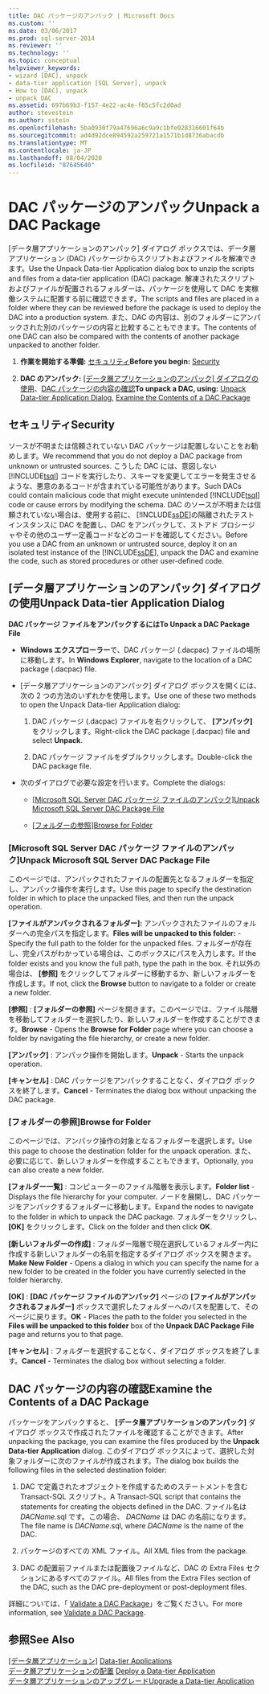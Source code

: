 ```yaml
---
title: DAC パッケージのアンパック | Microsoft Docs
ms.custom: ''
ms.date: 03/06/2017
ms.prod: sql-server-2014
ms.reviewer: ''
ms.technology: ''
ms.topic: conceptual
helpviewer_keywords:
- wizard [DAC], unpack
- data-tier application [SQL Server], unpack
- How to [DAC], unpack
- unpack DAC
ms.assetid: 697b69b3-f157-4e22-ac4e-f65c5fc2d0ad
author: stevestein
ms.author: sstein
ms.openlocfilehash: 5ba0930f79a47696a6c9a9c1bfe028316601f64b
ms.sourcegitcommit: ad4d92dce894592a259721a1571b1d8736abacdb
ms.translationtype: MT
ms.contentlocale: ja-JP
ms.lasthandoff: 08/04/2020
ms.locfileid: "87645640"
---
```

# <a name="unpack-a-dac-package"></a><span data-ttu-id="b5a86-102">DAC パッケージのアンパック</span><span class="sxs-lookup"><span data-stu-id="b5a86-102">Unpack a DAC Package</span></span>
  <span data-ttu-id="b5a86-103">[データ層アプリケーションのアンパック] ダイアログ ボックスでは、データ層アプリケーション (DAC) パッケージからスクリプトおよびファイルを解凍できます。</span><span class="sxs-lookup"><span data-stu-id="b5a86-103">Use the Unpack Data-tier Application dialog box to unzip the scripts and files from a data-tier application (DAC) package.</span></span> <span data-ttu-id="b5a86-104">解凍されたスクリプトおよびファイルが配置されるフォルダーは、パッケージを使用して DAC を実稼働システムに配置する前に確認できます。</span><span class="sxs-lookup"><span data-stu-id="b5a86-104">The scripts and files are placed in a folder where they can be reviewed before the package is used to deploy the DAC into a production system.</span></span> <span data-ttu-id="b5a86-105">また、DAC の内容は、別のフォルダーにアンパックされた別のパッケージの内容と比較することもできます。</span><span class="sxs-lookup"><span data-stu-id="b5a86-105">The contents of one DAC can also be compared with the contents of another package unpacked to another folder.</span></span>  
  
1.  <span data-ttu-id="b5a86-106">**作業を開始する準備:** [セキュリティ](#Security)</span><span class="sxs-lookup"><span data-stu-id="b5a86-106">**Before you begin:**  [Security](#Security)</span></span>  
  
2.  <span data-ttu-id="b5a86-107">**DAC のアンパック:** [[データ層アプリケーションのアンパック] ダイアログの使用](#UnpackDACDial)、[DAC パッケージの内容の確認](#ExamDACPack)</span><span class="sxs-lookup"><span data-stu-id="b5a86-107">**To unpack a DAC, using:**  [Unpack Data-tier Application Dialog](#UnpackDACDial), [Examine the Contents of a DAC Package](#ExamDACPack)</span></span>  
  
##  <a name="security"></a><a name="Security"></a> <span data-ttu-id="b5a86-108">セキュリティ</span><span class="sxs-lookup"><span data-stu-id="b5a86-108">Security</span></span>  
 <span data-ttu-id="b5a86-109">ソースが不明または信頼されていない DAC パッケージは配置しないことをお勧めします。</span><span class="sxs-lookup"><span data-stu-id="b5a86-109">We recommend that you do not deploy a DAC package from unknown or untrusted sources.</span></span> <span data-ttu-id="b5a86-110">こうした DAC には、意図しない [!INCLUDE[tsql](../../includes/tsql-md.md)] コードを実行したり、スキーマを変更してエラーを発生させるような、悪意のあるコードが含まれている可能性があります。</span><span class="sxs-lookup"><span data-stu-id="b5a86-110">Such DACs could contain malicious code that might execute unintended [!INCLUDE[tsql](../../includes/tsql-md.md)] code or cause errors by modifying the schema.</span></span> <span data-ttu-id="b5a86-111">DAC のソースが不明または信頼されていない場合は、使用する前に、 [!INCLUDE[ssDE](../../includes/ssde-md.md)]の隔離されたテスト インスタンスに DAC を配置し、DAC をアンパックして、ストアド プロシージャやその他のユーザー定義コードなどのコードを確認してください。</span><span class="sxs-lookup"><span data-stu-id="b5a86-111">Before you use a DAC from an unknown or untrusted source, deploy it on an isolated test instance of the [!INCLUDE[ssDE](../../includes/ssde-md.md)], unpack the DAC and examine the code, such as stored procedures or other user-defined code.</span></span>  
  
##  <a name="unpack-data-tier-application-dialog"></a><a name="UnpackDACDial"></a> <span data-ttu-id="b5a86-112">[データ層アプリケーションのアンパック] ダイアログの使用</span><span class="sxs-lookup"><span data-stu-id="b5a86-112">Unpack Data-tier Application Dialog</span></span>  
 <span data-ttu-id="b5a86-113">**DAC パッケージ ファイルをアンパックするには**</span><span class="sxs-lookup"><span data-stu-id="b5a86-113">**To Unpack a DAC Package File**</span></span>  
  
-   <span data-ttu-id="b5a86-114">**Windows エクスプローラー**で、DAC パッケージ (.dacpac) ファイルの場所に移動します。</span><span class="sxs-lookup"><span data-stu-id="b5a86-114">In **Windows Explorer**, navigate to the location of a DAC package (.dacpac) file.</span></span>  
  
-   <span data-ttu-id="b5a86-115">[データ層アプリケーションのアンパック] ダイアログ ボックスを開くには、次の 2 つの方法のいずれかを使用します。</span><span class="sxs-lookup"><span data-stu-id="b5a86-115">Use one of these two methods to open the Unpack Data-tier Application dialog:</span></span>  
  
    1.  <span data-ttu-id="b5a86-116">DAC パッケージ (.dacpac) ファイルを右クリックして、 **[アンパック]** をクリックします。</span><span class="sxs-lookup"><span data-stu-id="b5a86-116">Right-click the DAC package (.dacpac) file and select **Unpack**.</span></span>  
  
    2.  <span data-ttu-id="b5a86-117">DAC パッケージ ファイルをダブルクリックします。</span><span class="sxs-lookup"><span data-stu-id="b5a86-117">Double-click the DAC package file.</span></span>  
  
-   <span data-ttu-id="b5a86-118">次のダイアログで必要な設定を行います。</span><span class="sxs-lookup"><span data-stu-id="b5a86-118">Complete the dialogs:</span></span>  
  
    -   <span data-ttu-id="b5a86-119">[[Microsoft SQL Server DAC パッケージ ファイルのアンパック]](#Unpack)</span><span class="sxs-lookup"><span data-stu-id="b5a86-119">[Unpack Microsoft SQL Server DAC Package File](#Unpack)</span></span>  
  
    -   <span data-ttu-id="b5a86-120">[[フォルダーの参照]](#Browse)</span><span class="sxs-lookup"><span data-stu-id="b5a86-120">[Browse for Folder](#Browse)</span></span>  
  
###  <a name="unpack-microsoft-sql-server-dac-package-file"></a><a name="Unpack"></a> <span data-ttu-id="b5a86-121">[Microsoft SQL Server DAC パッケージ ファイルのアンパック]</span><span class="sxs-lookup"><span data-stu-id="b5a86-121">Unpack Microsoft SQL Server DAC Package File</span></span>  
 <span data-ttu-id="b5a86-122">このページでは、アンパックされたファイルの配置先となるフォルダーを指定し、アンパック操作を実行します。</span><span class="sxs-lookup"><span data-stu-id="b5a86-122">Use this page to specify the destination folder in which to place the unpacked files, and then run the unpack operation.</span></span>  
  
 <span data-ttu-id="b5a86-123">**[ファイルがアンパックされるフォルダー]:** アンパックされたファイルのフォルダーへの完全パスを指定します。</span><span class="sxs-lookup"><span data-stu-id="b5a86-123">**Files will be unpacked to this folder:** - Specify the full path to the folder for the unpacked files.</span></span> <span data-ttu-id="b5a86-124">フォルダーが存在し、完全パスがわかっている場合は、このボックスにパスを入力します。</span><span class="sxs-lookup"><span data-stu-id="b5a86-124">If the folder exists and you know the full path, type the path in the box.</span></span> <span data-ttu-id="b5a86-125">それ以外の場合は、 **[参照]** をクリックしてフォルダーに移動するか、新しいフォルダーを作成します。</span><span class="sxs-lookup"><span data-stu-id="b5a86-125">If not, click the **Browse** button to navigate to a folder or create a new folder.</span></span>  
  
 <span data-ttu-id="b5a86-126">**[参照]** : **[フォルダーの参照]** ページを開きます。このページでは、ファイル階層を移動してフォルダーを選択したり、新しいフォルダーを作成することができます。</span><span class="sxs-lookup"><span data-stu-id="b5a86-126">**Browse** - Opens the **Browse for Folder** page where you can choose a folder by navigating the file hierarchy, or create a new folder.</span></span>  
  
 <span data-ttu-id="b5a86-127">**[アンパック]** : アンパック操作を開始します。</span><span class="sxs-lookup"><span data-stu-id="b5a86-127">**Unpack** - Starts the unpack operation.</span></span>  
  
 <span data-ttu-id="b5a86-128">**[キャンセル]** : DAC パッケージをアンパックすることなく、ダイアログ ボックスを終了します。</span><span class="sxs-lookup"><span data-stu-id="b5a86-128">**Cancel** - Terminates the dialog box without unpacking the DAC package.</span></span>  
  
###  <a name="browse-for-folder"></a><a name="Browse"></a> <span data-ttu-id="b5a86-129">[フォルダーの参照]</span><span class="sxs-lookup"><span data-stu-id="b5a86-129">Browse for Folder</span></span>  
 <span data-ttu-id="b5a86-130">このページでは、アンパック操作の対象となるフォルダーを選択します。</span><span class="sxs-lookup"><span data-stu-id="b5a86-130">Use this page to choose the destination folder for the unpack operation.</span></span> <span data-ttu-id="b5a86-131">また、必要に応じて、新しいフォルダーを作成することもできます。</span><span class="sxs-lookup"><span data-stu-id="b5a86-131">Optionally, you can also create a new folder.</span></span>  
  
 <span data-ttu-id="b5a86-132">**[フォルダー一覧]** : コンピューターのファイル階層を表示します。</span><span class="sxs-lookup"><span data-stu-id="b5a86-132">**Folder list** - Displays the file hierarchy for your computer.</span></span> <span data-ttu-id="b5a86-133">ノードを展開し、DAC パッケージをアンパックするフォルダーに移動します。</span><span class="sxs-lookup"><span data-stu-id="b5a86-133">Expand the nodes to navigate to the folder in which to unpack the DAC package.</span></span> <span data-ttu-id="b5a86-134">フォルダーをクリックし、 **[OK]** をクリックします。</span><span class="sxs-lookup"><span data-stu-id="b5a86-134">Click on the folder and then click **OK**.</span></span>  
  
 <span data-ttu-id="b5a86-135">**[新しいフォルダーの作成]** : フォルダー階層で現在選択しているフォルダー内に作成する新しいフォルダーの名前を指定するダイアログ ボックスを開きます。</span><span class="sxs-lookup"><span data-stu-id="b5a86-135">**Make New Folder** - Opens a dialog in which you can specify the name for a new folder to be created in the folder you have currently selected in the folder hierarchy.</span></span>  
  
 <span data-ttu-id="b5a86-136">**[OK]** : **[DAC パッケージ ファイルのアンパック]** ページの **[ファイルがアンパックされるフォルダー]** ボックスで選択したフォルダーへのパスを配置して、そのページに戻ります。</span><span class="sxs-lookup"><span data-stu-id="b5a86-136">**OK** - Places the path to the folder you selected in the **Files will be unpacked to this folder** box of the **Unpack DAC Package File** page and returns you to that page.</span></span>  
  
 <span data-ttu-id="b5a86-137">**[キャンセル]** : フォルダーを選択することなく、ダイアログ ボックスを終了します。</span><span class="sxs-lookup"><span data-stu-id="b5a86-137">**Cancel** - Terminates the dialog box without selecting a folder.</span></span>  
  
##  <a name="examine-the-contents-of-a-dac-package"></a><a name="ExamDACPack"></a> <span data-ttu-id="b5a86-138">DAC パッケージの内容の確認</span><span class="sxs-lookup"><span data-stu-id="b5a86-138">Examine the Contents of a DAC Package</span></span>  
 <span data-ttu-id="b5a86-139">パッケージをアンパックすると、 **[データ層アプリケーションのアンパック]** ダイアログ ボックスで作成されたファイルを確認することができます。</span><span class="sxs-lookup"><span data-stu-id="b5a86-139">After unpacking the package, you can examine the files produced by the **Unpack Data-tier Application** dialog.</span></span> <span data-ttu-id="b5a86-140">このダイアログ ボックスによって、選択した対象フォルダーに次のファイルが作成されます。</span><span class="sxs-lookup"><span data-stu-id="b5a86-140">The dialog box builds the following files in the selected destination folder:</span></span>  
  
1.  <span data-ttu-id="b5a86-141">DAC で定義されたオブジェクトを作成するためのステートメントを含む Transact-SQL スクリプト。</span><span class="sxs-lookup"><span data-stu-id="b5a86-141">A Transact-SQL script that contains the statements for creating the objects defined in the DAC.</span></span> <span data-ttu-id="b5a86-142">ファイル名は *DACName*.sql です。この場合、 *DACName* は DAC の名前になります。</span><span class="sxs-lookup"><span data-stu-id="b5a86-142">The file name is *DACName*.sql, where *DACName* is the name of the DAC.</span></span>  
  
2.  <span data-ttu-id="b5a86-143">パッケージのすべての XML ファイル。</span><span class="sxs-lookup"><span data-stu-id="b5a86-143">All XML files from the package.</span></span>  
  
3.  <span data-ttu-id="b5a86-144">DAC の配置前ファイルまたは配置後ファイルなど、DAC の Extra Files セクションにあるすべてのファイル。</span><span class="sxs-lookup"><span data-stu-id="b5a86-144">All files from the Extra Files section of the DAC, such as the DAC pre-deployment or post-deployment files.</span></span>  
  
 <span data-ttu-id="b5a86-145">詳細については、「 [Validate a DAC Package](validate-a-dac-package.md)」をご覧ください。</span><span class="sxs-lookup"><span data-stu-id="b5a86-145">For more information, see [Validate a DAC Package](validate-a-dac-package.md).</span></span>  
  
## <a name="see-also"></a><span data-ttu-id="b5a86-146">参照</span><span class="sxs-lookup"><span data-stu-id="b5a86-146">See Also</span></span>  
 <span data-ttu-id="b5a86-147">[[データ層アプリケーション]](data-tier-applications.md) </span><span class="sxs-lookup"><span data-stu-id="b5a86-147">[Data-tier Applications](data-tier-applications.md) </span></span>  
 <span data-ttu-id="b5a86-148">[データ層アプリケーションの配置](deploy-a-data-tier-application.md) </span><span class="sxs-lookup"><span data-stu-id="b5a86-148">[Deploy a Data-tier Application](deploy-a-data-tier-application.md) </span></span>  
 [<span data-ttu-id="b5a86-149">データ層アプリケーションのアップグレード</span><span class="sxs-lookup"><span data-stu-id="b5a86-149">Upgrade a Data-tier Application</span></span>](upgrade-a-data-tier-application.md)  
  
  
